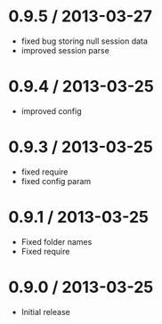 0.9.5 / 2013-03-27
==================

  * fixed bug storing null session data
  * improved session parse

0.9.4 / 2013-03-25
==================

  * improved config

0.9.3 / 2013-03-25
==================

  * fixed require
  * fixed config param

0.9.1 / 2013-03-25
==================

  * Fixed folder names
  * Fixed require


0.9.0 / 2013-03-25
==================

  * Initial release

